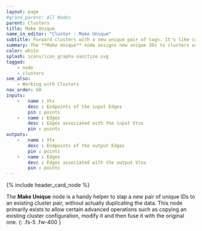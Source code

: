```yaml
---
layout: page
#grand_parent: All Nodes
parent: Clusters
title: Make Unique
name_in_editor: "Cluster : Make Unique"
subtitle: Forward clusters with a new unique pair of tags. It's like creating a copy, only much faster.
summary: The **Make Unique** node assigns new unique IDs to clusters without duplicating the data, enabling advanced operations like copying and modifying existing clusters before merging them with the original.
color: white
splash: icons/icon_graphs-sanitize.svg
tagged:
    - node
    - clusters
see_also:
    - Working with Clusters
nav_order: 60
inputs:
    -   name : Vtx
        desc : Endpoints of the input Edges
        pin : points
    -   name : Edges
        desc : Edges associated with the input Vtxs
        pin : points
outputs:
    -   name : Vtx
        desc : Endpoints of the output Edges
        pin : points
    -   name : Edges
        desc : Edges associated with the output Vtxs
        pin : points
---
```


{% include header_card_node %}

The **Make Unique** node is a handy helper to slap a new pair of unique IDs to an existing cluster pair, without actually duplicating the data. This node primarily exists to allow certain advanced operations such as copying an existing cluster configuration, modify it and then fuse it with the original one.
{: .fs-5 .fw-400 } 

